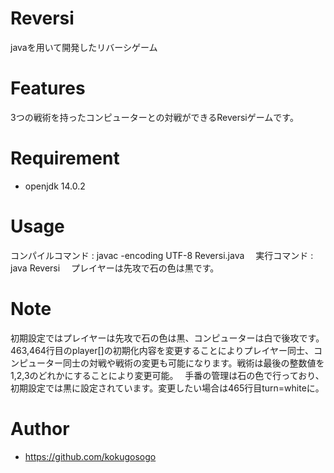 # Reversi

javaを用いて開発したリバーシゲーム

# Features

3つの戦術を持ったコンピューターとの対戦ができるReversiゲームです。

# Requirement

* openjdk 14.0.2

# Usage

コンパイルコマンド : javac -encoding UTF-8 Reversi.java　
実行コマンド : java Reversi　
プレイヤーは先攻で石の色は黒です。

# Note

初期設定ではプレイヤーは先攻で石の色は黒、コンピューターは白で後攻です。　
463,464行目のplayer[]の初期化内容を変更することによりプレイヤー同士、コンピューター同士の対戦や戦術の変更も可能になります。戦術は最後の整数値を1,2,3のどれかにすることにより変更可能。　
手番の管理は石の色で行っており、初期設定では黒に設定されています。変更したい場合は465行目turn=whiteに。

# Author

* https://github.com/kokugosogo
